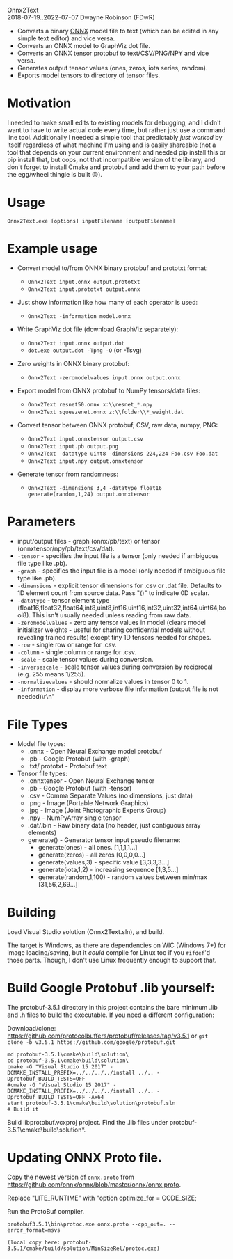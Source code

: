 Onnx2Text  
2018-07-19..2022-07-07
Dwayne Robinson (FDwR)  

- Converts a binary [ONNX](https://github.com/onnx/onnx) model file to text (which can be edited in any simple text editor) and vice versa.
- Converts an ONNX model to GraphViz dot file.
- Converts an ONNX tensor protobuf to text/CSV/PNG/NPY and vice versa.
- Generates output tensor values (ones, zeros, iota series, random).
- Exports model tensors to directory of tensor files.

# Motivation

I needed to make small edits to existing models for debugging, and I didn't want to have to write actual code every time, but rather just use a command line tool. Additionally I needed a simple tool that predictably _just worked_ by itself regardless of what machine I'm using and is easily shareable (not a tool that depends on your current environment and needed pip install this or pip install that, but oops, not that incompatible version of the library, and don't forget to install Cmake and protobuf and add them to your path before the egg/wheel thingie is built 😑).

# Usage
    Onnx2Text.exe [options] inputFilename [outputFilename]

# Example usage

- Convert model to/from ONNX binary protobuf and prototxt format:
    - `Onnx2Text input.onnx output.prototxt`
    - `Onnx2Text input.prototxt output.onnx`

- Just show information like how many of each operator is used:
    - `Onnx2Text -information model.onnx`

- Write GraphViz dot file (download GraphViz separately):
    - `Onnx2Text input.onnx output.dot`
    - `dot.exe output.dot -Tpng -O`  (or -Tsvg)

- Zero weights in ONNX binary protobuf:
    - `Onnx2Text -zeromodelvalues input.onnx output.onnx`

- Export model from ONNX protobuf to NumPy tensors/data files:
    - `Onnx2Text resnet50.onnx x:\\resnet_*.npy`
    - `Onnx2Text squeezenet.onnx z:\\folder\\*_weight.dat`

- Convert tensor between ONNX protobuf, CSV, raw data, numpy, PNG:
    - `Onnx2Text input.onnxtensor output.csv`
    - `Onnx2Text input.pb output.png`
    - `Onnx2Text -datatype uint8 -dimensions 224,224 Foo.csv Foo.dat`
    - `Onnx2Text input.npy output.onnxtensor`

- Generate tensor from randomness:
    - `Onnx2Text -dimensions 3,4 -datatype float16 generate(random,1,24) output.onnxtensor`

# Parameters
* input/output files - graph (onnx/pb/text) or tensor (onnxtensor/npy/pb/text/csv/dat).
* `-tensor` - specifies the input file is a tensor (only needed if ambiguous file type like .pb).
* `-graph` - specifies the input file is a model (only needed if ambiguous file type like .pb).
* `-dimensions` - explicit tensor dimensions for .csv or .dat file. Defaults to 1D element count from source data. Pass "()" to indicate 0D scalar.
* `-datatype` - tensor element type (float16,float32,float64,int8,uint8,int16,uint16,int32,uint32,int64,uint64,bool8). This isn't usually needed unless reading from raw data.
* `-zeromodelvalues` - zero any tensor values in model (clears model initializer weights - useful for sharing confidential models without revealing trained results) except tiny 1D tensors needed for shapes.
* `-row` - single row or range for .csv.
* `-column` - single column or range for .csv.
* `-scale` - scale tensor values during conversion.
* `-inversescale` - scale tensor values during conversion by reciprocal (e.g. 255 means 1/255).
* `-normalizevalues` - should normalize values in tensor 0 to 1.
* `-information` - display more verbose file information (output file is not needed)\r\n"

# File Types
* Model file types:
    * .onnx - Open Neural Exchange model protobuf
    * .pb - Google Protobuf (with -graph)
    * .txt/.prototxt - Protobuf text
* Tensor file types:
    * .onnxtensor - Open Neural Exchange tensor
    * .pb - Google Protobuf (with -tensor)
    * .csv - Comma Separate Values (no dimensions, just data)
    * .png - Image (Portable Network Graphics)
    * .jpg - Image (Joint Photographic Experts Group)
    * .npy - NumPyArray single tensor
    * .dat/.bin - Raw binary data (no header, just contiguous array elements)
    * generate() - Generator tensor input pseudo filename:
        * generate(ones) - all ones. [1,1,1,1...]
        * generate(zeros) - all zeros [0,0,0,0...]
        * generate(values,3) - specific value [3,3,3,3...]
        * generate(iota,1,2) - increasing sequence [1,3,5...]
        * generate(random,1,100) - random values between min/max [31,56,2,69...]

# Building
Load Visual Studio solution (Onnx2Text.sln), and build.

The target is Windows, as there are dependencies on WIC (Windows 7+) for image loading/saving, but it *could* compile for Linux too if you `#ifdef`'d those parts. Though, I don't use Linux frequently enough to support that.

# Build Google Protobuf .lib yourself:
The protobuf-3.5.1 directory in this project contains the bare minimum .lib and .h files to build
the executable. If you need a different configuration:

Download/clone:
https://github.com/protocolbuffers/protobuf/releases/tag/v3.5.1
or `git clone -b v3.5.1 https://github.com/google/protobuf.git`

    md protobuf-3.5.1\cmake\build\solution\
    cd protobuf-3.5.1\cmake\build\solution\
    cmake -G "Visual Studio 15 2017" -DCMAKE_INSTALL_PREFIX=../../../../install ../.. -Dprotobuf_BUILD_TESTS=OFF
    #cmake -G "Visual Studio 15 2017" -DCMAKE_INSTALL_PREFIX=../../../../install ../.. -Dprotobuf_BUILD_TESTS=OFF -Ax64
    start protobuf-3.5.1\cmake\build\solution\protobuf.sln
    # Build it

Build libprotobuf.vcxproj project. Find the .lib files under protobuf-3.5.1\cmake\build\solution\*.

# Updating ONNX Proto file.

Copy the newest version of `onnx.proto` from https://github.com/onnx/onnx/blob/master/onnx/onnx.proto.

Replace "LITE_RUNTIME" with "option optimize_for = CODE_SIZE;

Run the ProtoBuf compiler.

    protobuf3.5.1\bin\protoc.exe onnx.proto --cpp_out=. --error_format=msvs

    (local copy here: protobuf-3.5.1/cmake/build/solution/MinSizeRel/protoc.exe)
